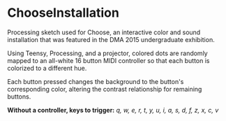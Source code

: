 # ChooseInstallation
Processing sketch used for Choose, an interactive color and sound installation that was featured in the DMA 2015 undergraduate exhibition. 

Using Teensy, Processing, and a projector, colored dots are randomly mapped to an all-white 16 button MIDI controller so that each button is colorized to a different hue. 

Each button pressed changes the background to the button's corresponding color, altering the contrast relationship for remaining buttons.

<strong>Without a controller, keys to trigger:</strong> <em>q, w, e, r, t, y, u, i, a, s, d, f, z, x, c, v
